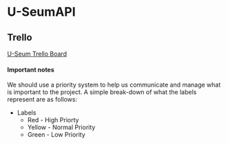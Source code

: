 # U-SeumAPI

## Trello

[U-Seum Trello Board](https://trello.com/artmuseumapi)

#### Important notes

We should use a priority system to help us communicate and manage what is important to the project. A simple break-down of what the labels represent are as follows:

* Labels
  * Red - High Priorty
  * Yellow - Normal Priority
  * Green - Low Priority
